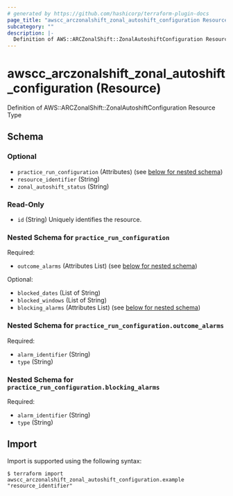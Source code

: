 ```yaml
---
# generated by https://github.com/hashicorp/terraform-plugin-docs
page_title: "awscc_arczonalshift_zonal_autoshift_configuration Resource - terraform-provider-awscc"
subcategory: ""
description: |-
  Definition of AWS::ARCZonalShift::ZonalAutoshiftConfiguration Resource Type
---
```


# awscc_arczonalshift_zonal_autoshift_configuration (Resource)

Definition of AWS::ARCZonalShift::ZonalAutoshiftConfiguration Resource Type



<!-- schema generated by tfplugindocs -->
## Schema

### Optional

- `practice_run_configuration` (Attributes) (see [below for nested schema](#nestedatt--practice_run_configuration))
- `resource_identifier` (String)
- `zonal_autoshift_status` (String)

### Read-Only

- `id` (String) Uniquely identifies the resource.

<a id="nestedatt--practice_run_configuration"></a>
### Nested Schema for `practice_run_configuration`

Required:

- `outcome_alarms` (Attributes List) (see [below for nested schema](#nestedatt--practice_run_configuration--outcome_alarms))

Optional:

- `blocked_dates` (List of String)
- `blocked_windows` (List of String)
- `blocking_alarms` (Attributes List) (see [below for nested schema](#nestedatt--practice_run_configuration--blocking_alarms))

<a id="nestedatt--practice_run_configuration--outcome_alarms"></a>
### Nested Schema for `practice_run_configuration.outcome_alarms`

Required:

- `alarm_identifier` (String)
- `type` (String)


<a id="nestedatt--practice_run_configuration--blocking_alarms"></a>
### Nested Schema for `practice_run_configuration.blocking_alarms`

Required:

- `alarm_identifier` (String)
- `type` (String)

## Import

Import is supported using the following syntax:

```shell
$ terraform import awscc_arczonalshift_zonal_autoshift_configuration.example "resource_identifier"
```
